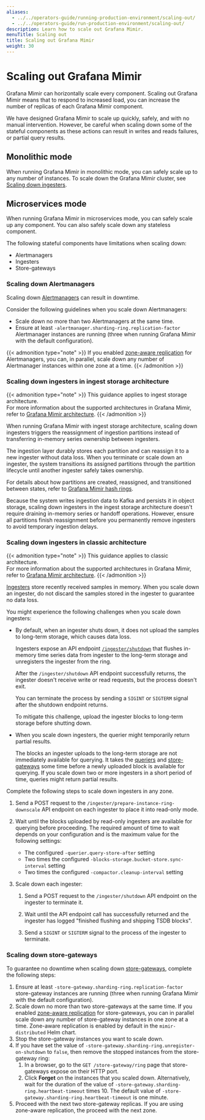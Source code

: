 ```yaml
---
aliases:
  - ../../operators-guide/running-production-environment/scaling-out/
  - ../../operators-guide/run-production-environment/scaling-out/
description: Learn how to scale out Grafana Mimir.
menuTitle: Scaling out
title: Scaling out Grafana Mimir
weight: 30
---
```


<!-- Note: This topic is mounted in the GEM documentation. Ensure that all updates are also applicable to GEM. -->

# Scaling out Grafana Mimir

Grafana Mimir can horizontally scale every component.
Scaling out Grafana Mimir means that to respond to increased load, you can increase the number of replicas of each Grafana Mimir component.

We have designed Grafana Mimir to scale up quickly, safely, and with no manual intervention.
However, be careful when scaling down some of the stateful components as these actions can result in writes and reads failures, or partial query results.

## Monolithic mode

When running Grafana Mimir in monolithic mode, you can safely scale up to any number of instances.
To scale down the Grafana Mimir cluster, see [Scaling down ingesters](#scaling-down-ingesters).

## Microservices mode

When running Grafana Mimir in microservices mode, you can safely scale up any component.
You can also safely scale down any stateless component.

The following stateful components have limitations when scaling down:

- Alertmanagers
- Ingesters
- Store-gateways

### Scaling down Alertmanagers

Scaling down [Alertmanagers](../../../references/architecture/components/alertmanager/) can result in downtime.

Consider the following guidelines when you scale down Alertmanagers:

- Scale down no more than two Alertmanagers at the same time.
- Ensure at least `-alertmanager.sharding-ring.replication-factor` Alertmanager instances are running (three when running Grafana Mimir with the default configuration).

{{< admonition type="note" >}}
If you enabled [zone-aware replication](../../../configure/configure-zone-aware-replication/) for Alertmanagers, you can, in parallel, scale down any number of Alertmanager instances within one zone at a time.
{{< /admonition >}}

### Scaling down ingesters in ingest storage architecture

{{< admonition type="note" >}}
This guidance applies to ingest storage architecture.  
For more information about the supported architectures in Grafana Mimir, refer to [Grafana Mimir architecture](https://grafana.com/docs/mimir/<MIMIR_VERSION>/get-started/about-grafana-mimir-architecture/).
{{< /admonition >}}

When running Grafana Mimir with ingest storage architecture, scaling down ingesters triggers the reassignment of ingestion partitions instead of transferring in-memory series ownership between ingesters.

The ingestion layer durably stores each partition and can reassign it to a new ingester without data loss. When you terminate or scale down an ingester, the system transitions its assigned partitions through the partition lifecycle until another ingester safely takes ownership.

For details about how partitions are created, reassigned, and transitioned between states, refer to [Grafana Mimir hash rings](https://grafana.com/docs/mimir/<MIMIR_VERSION>/references/architecture/hash-ring/#partition-lifecycle).

Because the system writes ingestion data to Kafka and persists it in object storage, scaling down ingesters in the ingest storage architecture doesn't require draining in-memory series or handoff operations. However, ensure all partitions finish reassignment before you permanently remove ingesters to avoid temporary ingestion delays.

### Scaling down ingesters in classic architecture

{{< admonition type="note" >}}
This guidance applies to classic architecture.  
For more information about the supported architectures in Grafana Mimir, refer to [Grafana Mimir architecture](https://grafana.com/docs/mimir/<MIMIR_VERSION>/get-started/about-grafana-mimir-architecture/).
{{< /admonition >}}

[Ingesters](https://grafana.com/docs/mimir/<MIMIR_VERSION>/references/architecture/components/ingester/) store recently received samples in memory. When you scale down an ingester, do not discard the samples stored in the ingester to guarantee no data loss.

You might experience the following challenges when you scale down ingesters:

- By default, when an ingester shuts down, it does not upload the samples to long-term storage, which causes data loss.

  Ingesters expose an API endpoint [`/ingester/shutdown`](https://grafana.com/docs/mimir/<MIMIR_VERSION>/references/http-api/#shutdown) that flushes in-memory time series data from ingester to the long-term storage and unregisters the ingester from the ring.

  After the `/ingester/shutdown` API endpoint successfully returns, the ingester doesn't receive write or read requests, but the process doesn't exit.

  You can terminate the process by sending a `SIGINT` or `SIGTERM` signal after the shutdown endpoint returns.

  To mitigate this challenge, upload the ingester blocks to long-term storage before shutting down.

- When you scale down ingesters, the querier might temporarily return partial results.

  The blocks an ingester uploads to the long-term storage are not immediately available for querying.
  It takes the [queriers](https://grafana.com/docs/mimir/<MIMIR_VERSION>/references/architecture/components/querier/) and [store-gateways](https://grafana.com/docs/mimir/<MIMIR_VERSION>/references/architecture/components/store-gateway/) some time before a newly uploaded block is available for querying.
  If you scale down two or more ingesters in a short period of time, queries might return partial results.

Complete the following steps to scale down ingesters in any zone.

1. Send a POST request to the `/ingester/prepare-instance-ring-downscale` API endpoint on each ingester to place it into read-only mode.
1. Wait until the blocks uploaded by read-only ingesters are available for querying before proceeding. The required amount of time to wait depends on your configuration and is the maximum value for the following settings:

   - The configured `-querier.query-store-after` setting
   - Two times the configured `-blocks-storage.bucket-store.sync-interval` setting
   - Two times the configured `-compactor.cleanup-interval` setting

1. Scale down each ingester:

   1. Send a POST request to the `/ingester/shutdown` API endpoint on the ingester to terminate it.

   1. Wait until the API endpoint call has successfully returned and the ingester has logged "finished flushing and shipping TSDB blocks".

   1. Send a `SIGINT` or `SIGTERM` signal to the process of the ingester to terminate.

### Scaling down store-gateways

To guarantee no downtime when scaling down [store-gateways](../../../references/architecture/components/store-gateway/), complete the following steps:

1. Ensure at least `-store-gateway.sharding-ring.replication-factor` store-gateway instances are running (three when running Grafana Mimir with the default configuration).
1. Scale down no more than two store-gateways at the same time.
   If you enabled [zone-aware replication](../../../configure/configure-zone-aware-replication/)
   for store-gateways, you can in parallel scale down any number of store-gateway instances in one zone at a time.
   Zone-aware replication is enabled by default in the `mimir-distributed` Helm chart.
1. Stop the store-gateway instances you want to scale down.
1. If you have set the value of `-store-gateway.sharding-ring.unregister-on-shutdown` to `false`, then remove the stopped instances from the store-gateway ring:
   1. In a browser, go to the `GET /store-gateway/ring` page that store-gateways expose on their HTTP port.
   1. Click **Forget** on the instances that you scaled down.
      Alternatively, wait for the duration of the value of `-store-gateway.sharding-ring.heartbeat-timeout` times 10.
      The default value of `-store-gateway.sharding-ring.heartbeat-timeout` is one minute.
1. Proceed with the next two store-gateway replicas. If you are using zone-aware replication, the proceed with the next zone.
